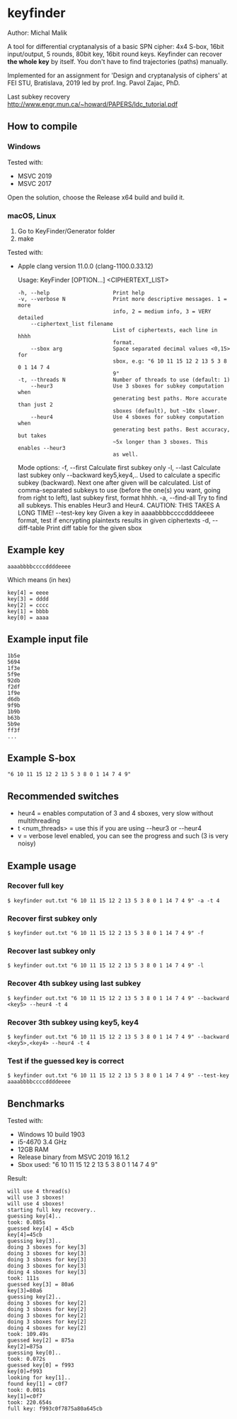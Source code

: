 # keyfinder

Author: Michal Malik


A tool for differential cryptanalysis of a basic SPN cipher: 4x4 S-box, 16bit input/output, 5 rounds, 80bit key, 16bit round keys.
Keyfinder can recover **the whole key** by itself. You don't have to find trajectories (paths) manually.


Implemented for an assignment for 'Design and cryptanalysis of ciphers' at FEI STU, Bratislava, 2019 led by prof. Ing. Pavol Zajac, PhD.


Last subkey recovery http://www.engr.mun.ca/~howard/PAPERS/ldc_tutorial.pdf


## How to compile

### Windows

Tested with:
- MSVC 2019
- MSVC 2017

Open the solution, choose the Release x64 build and build it.

### macOS, Linux

1. Go to KeyFinder/Generator folder
2. make

Tested with:
- Apple clang version 11.0.0 (clang-1100.0.33.12)

    Usage:
      KeyFinder [OPTION...] <CIPHERTEXT_LIST> <SBOX>

      -h, --help                    Print help
      -v, --verbose N               Print more descriptive messages. 1 = more
                                    info, 2 = medium info, 3 = VERY detailed
          --ciphertext_list filename
                                    List of ciphertexts, each line in hhhh
                                    format.
          --sbox arg                Space separated decimal values <0,15> for
                                    sbox, e.g: "6 10 11 15 12 2 13 5 3 8 0 1 14 7 4
                                    9"
      -t, --threads N               Number of threads to use (default: 1)
          --heur3                   Use 3 sboxes for subkey computation when
                                    generating best paths. More accurate than just 2
                                    sboxes (default), but ~10x slower.
          --heur4                   Use 4 sboxes for subkey computation when
                                    generating best paths. Best accuracy, but takes
                                    ~5x longer than 3 sboxes. This enables --heur3
                                    as well.

     Mode options:
      -f, --first                  Calculate first subkey only
      -l, --last                   Calculate last subkey only
          --backward key5,key4,..  Used to calculate a specific subkey
                                   (backward). Next one after given will be calculated. List
                                   of comma-separated subkeys to use (before the
                                   one(s) you want, going from right to left),
                                   last subkey first, format hhhh.
      -a, --find-all               Try to find all subkeys. This enables Heur3
                                   and Heur4. CAUTION: THIS TAKES A LONG TIME!
          --test-key key           Given a key in aaaabbbbccccddddeeee format,
                                   test if encrypting plaintexts results in given
                                   ciphertexts
      -d, --diff-table             Print diff table for the given sbox

## Example key

    aaaabbbbccccddddeeee

Which means (in hex)

    key[4] = eeee
    key[3] = dddd
    key[2] = cccc
    key[1] = bbbb
    key[0] = aaaa

## Example input file 

    
    1b5e
    5694
    1f3e
    5f9e
    92db
    f2df
    1f9e
    d6db
    9f9b
    1b9b
    b63b
    5b9e
    ff3f
    ...

## Example S-box

    "6 10 11 15 12 2 13 5 3 8 0 1 14 7 4 9"

## Recommended switches

- heur4 = enables computation of 3 and 4 sboxes, very slow without multithreading
- t <num_threads> = use this if you are using --heur3 or --heur4
- v <level> = verbose level enabled, you can see the progress and such (3 is very noisy)

## Example usage

### Recover full key

    $ keyfinder out.txt "6 10 11 15 12 2 13 5 3 8 0 1 14 7 4 9" -a -t 4
    
### Recover first subkey only

    $ keyfinder out.txt "6 10 11 15 12 2 13 5 3 8 0 1 14 7 4 9" -f

### Recover last subkey only

    $ keyfinder out.txt "6 10 11 15 12 2 13 5 3 8 0 1 14 7 4 9" -l

### Recover 4th subkey using last subkey

    $ keyfinder out.txt "6 10 11 15 12 2 13 5 3 8 0 1 14 7 4 9" --backward <key5> --heur4 -t 4

### Recover 3th subkey using key5, key4

    $ keyfinder out.txt "6 10 11 15 12 2 13 5 3 8 0 1 14 7 4 9" --backward <key5>,<key4> --heur4 -t 4

### Test if the guessed key is correct

    $ keyfinder out.txt "6 10 11 15 12 2 13 5 3 8 0 1 14 7 4 9" --test-key aaaabbbbccccddddeeee

## Benchmarks

Tested with:
- Windows 10 build 1903
- i5-4670 3.4 GHz
- 12GB RAM
- Release binary from MSVC 2019 16.1.2
- Sbox used: "6 10 11 15 12 2 13 5 3 8 0 1 14 7 4 9"

Result:

    will use 4 thread(s)
    will use 3 sboxes!
    will use 4 sboxes!
    starting full key recovery..
    guessing key[4]..
    took: 0.085s
    guessed key[4] = 45cb
    key[4]=45cb
    guessing key[3]..
    doing 3 sboxes for key[3]
    doing 3 sboxes for key[3]
    doing 3 sboxes for key[3]
    doing 3 sboxes for key[3]
    doing 4 sboxes for key[3]
    took: 111s
    guessed key[3] = 80a6
    key[3]=80a6
    guessing key[2]..
    doing 3 sboxes for key[2]
    doing 3 sboxes for key[2]
    doing 3 sboxes for key[2]
    doing 3 sboxes for key[2]
    doing 4 sboxes for key[2]
    took: 109.49s
    guessed key[2] = 875a
    key[2]=875a
    guessing key[0]..
    took: 0.072s
    guessed key[0] = f993
    key[0]=f993
    looking for key[1]..
    found key[1] = c0f7
    took: 0.001s
    key[1]=c0f7
    took: 220.654s
    full key: f993c0f7875a80a645cb 
